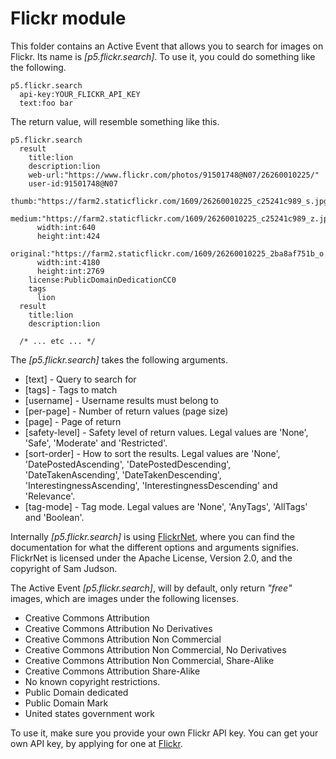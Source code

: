 Flickr module
===============

This folder contains an Active Event that allows you to search for images on Flickr. Its name is *[p5.flickr.search]*. To use it, you could
do something like the following.

```
p5.flickr.search
  api-key:YOUR_FLICKR_API_KEY
  text:foo bar
```

The return value, will resemble something like this.

```
p5.flickr.search
  result
    title:lion
    description:lion
    web-url:"https://www.flickr.com/photos/91501748@N07/26260010225/"
    user-id:91501748@N07
    thumb:"https://farm2.staticflickr.com/1609/26260010225_c25241c989_s.jpg"
    medium:"https://farm2.staticflickr.com/1609/26260010225_c25241c989_z.jpg"
      width:int:640
      height:int:424
    original:"https://farm2.staticflickr.com/1609/26260010225_2ba8af751b_o.jpg"
      width:int:4180
      height:int:2769
    license:PublicDomainDedicationCC0
    tags
      lion
  result
    title:lion
    description:lion

  /* ... etc ... */
```

The *[p5.flickr.search]* takes the following arguments.

* [text] - Query to search for
* [tags] - Tags to match
* [username] - Username results must belong to
* [per-page] - Number of return values (page size)
* [page] - Page of return
* [safety-level] - Safety level of return values. Legal values are 'None', 'Safe', 'Moderate' and 'Restricted'.
* [sort-order] - How to sort the results. Legal values are 'None', 'DatePostedAscending', 'DatePostedDescending', 'DateTakenAscending', 'DateTakenDescending', 'InterestingnessAscending', 'InterestingnessDescending' and 'Relevance'.
* [tag-mode] - Tag mode. Legal values are 'None', 'AnyTags', 'AllTags' and 'Boolean'.

Internally *[p5.flickr.search]* is using [FlickrNet](https://github.com/samjudson/flickr-net), where you can find the documentation for what the different 
options and arguments signifies. FlickrNet is licensed under the Apache License, Version 2.0, and the copyright of Sam Judson.

The Active Event *[p5.flickr.search]*, will by default, only return _"free"_ images, which are images under the following licenses.

* Creative Commons Attribution
* Creative Commons Attribution No Derivatives
* Creative Commons Attribution Non Commercial
* Creative Commons Attribution Non Commercial, No Derivatives
* Creative Commons Attribution Non Commercial, Share-Alike
* Creative Commons Attribution Share-Alike
* No known copyright restrictions.
* Public Domain dedicated
* Public Domain Mark
* United states government work

To use it, make sure you provide your own Flickr API key. You can get your own API key, by applying for one at [Flickr](https://www.flickr.com/).
